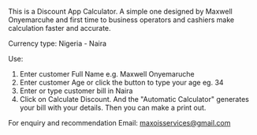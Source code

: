 This is a Discount App Calculator.
A simple one designed by Maxwell Onyemarcuhe and first time to business operators and cashiers make calculation faster and accurate.

Currency type: Nigeria - Naira

Use:
1. Enter customer Full Name e.g. Maxwell Onyemaruche
2. Enter customer Age or click the button to type your age eg. 34
3. Enter or type customer bill in Naira
4. Click on Calculate Discount. And the "Automatic Calculator" generates your bill with your details.
Then you can make a print out.

For enquiry and recommendation
Email: maxoisservices@gmail.com

